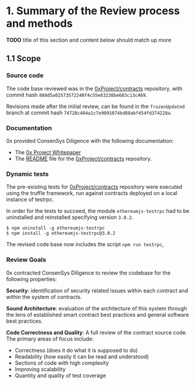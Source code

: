 # 1. Summary of the Review process and methods

**TODO** title of this section and content below should match up more

## 1.1 Scope

### Source code 

The code base reviewed was in the [0xProject/contracts](https://github.com/0xProject/contracts/tree/888d5a02573572240f4c55e03238be603c13c469) repository, with commit hash `888d5a02573572240f4c55e03238be603c13c469`.

Revisions made after the initial review, can be found in the `frozenUpdated` branch at commit hash `74728c404a1c7e9091074bd88abf454fd374228a`.

### Documentation

0x provided ConsenSys Diligence with the following documentation:

* The [0x Project Whitepaper](https://0xproject.com/pdfs/0x_white_paper.pdf)
* The [README](https://github.com/0xPro ject/contracts/blob/master/README.md) file for the [0xProject/contracts](https://github.com/0xProject/contracts/tree/frozen) repository.

### Dynamic tests

The pre-existing tests for [0xProject/contracts](https://github.com/0xProject/contracts/tree/frozen) repository were executed using the truffle framework, run against contracts deployed on a local instance of testrpc.

In order for the tests to succeed, the module `ethereumjs-testrpc` had to be uninstalled and reinstalled specifying version `3.0.2`.

```
$ npm uninstall -g ethereumjs-testrpc
$ npm install -g ethereumjs-testrpc@3.0.2
```

The revised code base now includes the script `npm run testrpc`,

### Review Goals

0x contracted ConsenSys Diligence to review the codebase for the following properties:

**Security**: identification of security related issues within each
contract and within the system of contracts.

**Sound Architecture**: evaluation of the architecture of this system through the lens of established smart contract best practices and general software best practices.

**Code Correctness and Quality**:
A full review of the contract source code.  The primary areas of focus include:

* Correctness (does it do what it is supposed to do)
* Readability (how easily it can be read and understood)
* Sections of code with high complexity
* Improving scalability
* Quantity and quality of test coverage
